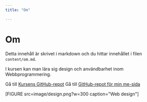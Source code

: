 ```yaml
---
title: "Om"

---
```

Om
=========================

Detta innehåll är skrivet i markdown och du hittar innehållet i filen `content/om.md`.

I kursen kan man lära sig design och användbarhet inom Webbprogrammering.

Gå till [Kursens GitHub-repot](https://github.com/hsh803/design)
Gå till [GitHub-repot för min me-sida](https://github.com/hsh803/design/tree/master/content)


[FIGURE src=image/design.png?w=300 caption="Web design"]
